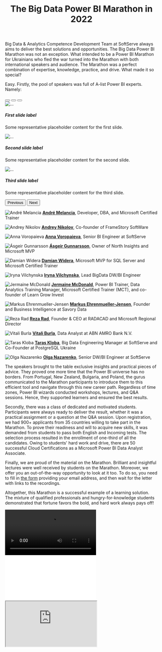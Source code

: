 ﻿---
layout: post
title: The Big Data Power BI Marathon in 2022
---

Big Data & Analytics Competence Development Team at SoftServe always
aims to deliver the best solutions and opportunities. The Big Data Power
BI Marathon was not an exception. What intended to be a Power BI
Marathon for Ukrainians who fled the war turned into the Marathon with
both international speakers and audience. The Marathon was a perfect
combination of expertise, knowledge, practice, and drive. What made it
so special?


Easy. Firstly, the pool of speakers was full of A-list Power BI experts.
Namely:

<div id="carouselExampleCaptions" class="carousel slide" data-bs-ride="carousel">
  <div class="carousel-indicators">
    <button type="button" data-bs-target="#carouselExampleCaptions" data-bs-slide-to="0" class="active" aria-current="true" aria-label="Slide 1"></button>
    <button type="button" data-bs-target="#carouselExampleCaptions" data-bs-slide-to="1" aria-label="Slide 2"></button>
    <button type="button" data-bs-target="#carouselExampleCaptions" data-bs-slide-to="2" aria-label="Slide 3"></button>
  </div>
  <div class="carousel-inner">
    <div class="carousel-item active">
      <img src="..." class="d-block w-100" alt="...">
      <div class="carousel-caption d-none d-md-block">
        <h5>First slide label</h5>
        <p>Some representative placeholder content for the first slide.</p>
      </div>
    </div>
    <div class="carousel-item">
      <img src="..." class="d-block w-100" alt="...">
      <div class="carousel-caption d-none d-md-block">
        <h5>Second slide label</h5>
        <p>Some representative placeholder content for the second slide.</p>
      </div>
    </div>
    <div class="carousel-item">
      <img src="..." class="d-block w-100" alt="...">
      <div class="carousel-caption d-none d-md-block">
        <h5>Third slide label</h5>
        <p>Some representative placeholder content for the third slide.</p>
      </div>
    </div>
  </div>
  <button class="carousel-control-prev" type="button" data-bs-target="#carouselExampleCaptions" data-bs-slide="prev">
    <span class="carousel-control-prev-icon" aria-hidden="true"></span>
    <span class="visually-hidden">Previous</span>
  </button>
  <button class="carousel-control-next" type="button" data-bs-target="#carouselExampleCaptions" data-bs-slide="next">
    <span class="carousel-control-next-icon" aria-hidden="true"></span>
    <span class="visually-hidden">Next</span>
  </button>
</div>

  ![André Melancia](/imgs/the-big-data-power-bi-marathon/image1.png)       [**André Melancia**](https://www.linkedin.com/in/andremelancia/), Developer, DBA, and Microsoft Certified Trainer
  
  ![Andrey Nikolov](/imgs/the-big-data-power-bi-marathon/image2.png)             [**Andrey Nikolov**](https://www.facebook.com/andrew.nikoloff), Co-founder of FrameStory SoftWare
  
  ![Anna Voropaieva](/imgs/the-big-data-power-bi-marathon/image3.png)	  [**Anna Voropaieva**](https://www.linkedin.com/in/anna-voropaieva-a588b63/), Senior BI Engineer at SoftServe
  
  ![Ásgeir Gunnarsson](/imgs/the-big-data-power-bi-marathon/image4.png)                        [**Ásgeir Gunnarsson**](https://www.linkedin.com/in/asgeirgun/), Owner of North Insights and Microsoft MVP
  
  ![Damian Widera](/imgs/the-big-data-power-bi-marathon/image5.png)                   [**Damian Widera**](https://www.linkedin.com/in/damian-widera-0b56284/), Microsoft MVP for SQL Server and Microsoft Certified Trainer
  
  ![Iryna Vilchynska](/imgs/the-big-data-power-bi-marathon/image6.png)              [**Iryna Vilchynska**](https://www.linkedin.com/in/iryna-v-67a353120/), Lead BigData DW/BI Engineer
  
  ![Jermaine McDonald](/imgs/the-big-data-power-bi-marathon/image7.png)                                        [**Jermaine McDonald**](https://www.linkedin.com/in/jermainehmcdonald/), Power BI Trainer, Data Analytics Training Manager, Microsoft Certified Trainer (MCT), and co-founder of Learn Grow Invest
  
  ![Markus Ehrenmueller-Jensen](/imgs/the-big-data-power-bi-marathon/image8.png)               [**Markus Ehrenmueller-Jensen**](https://www.linkedin.com/in/markus-ehrenmueller/), Founder and Business Intelligence at Savory Data
  
  ![Reza Rad](/imgs/the-big-data-power-bi-marathon/image9.png)                     [**Reza Rad**](https://www.linkedin.com/in/rezarad/?originalSubdomain=nz), Founder & CEO at RADACAD and Microsoft Regional Director
  
  ![Vitali Burla](/imgs/the-big-data-power-bi-marathon/image10.png)                    [**Vitali Burla**](https://www.linkedin.com/in/vitaliburla/), Data Analyst at ABN AMRO Bank N.V.
  
  ![Taras Kloba](/imgs/the-big-data-power-bi-marathon/image11.png)                          [**Taras Kloba**](https://www.linkedin.com/in/kloba/), Big Data Engineering Manager at SoftServe and Co-Founder at PostgreSQL Ukraine
  
  ![Olga Nazarenko](/imgs/the-big-data-power-bi-marathon/image12.png)                                             [**Olga Nazarenko**](https://www.linkedin.com/in/otipita/), Senior DW/BI Engineer at SoftServe

The speakers brought to the table exclusive insights and practical
pieces of advice. They proved one more time that the Power BI universe
has no borders. From Portugal, New Zealand, Bulgaria, and Poland, the
gurus communicated to the Marathon participants to introduce them to
this efficient tool and navigate through this new career path.
Regardless of time zones, Power BI wizards conducted workshops,
lectures, and Q&A sessions. Hence, they supported learners and ensured
the best results.

Secondly, there was a class of dedicated and motivated students.
Participants were always ready to deliver the result, whether it was a
practical assignment or a question at the Q&A session. Upon
registration, we had 900+ applicants from 35 countries willing to take
part in the Marathon. To prove their readiness and will to acquire new
skills, it was demanded from students to pass both English and Incoming
tests. The selection process resulted in the enrollment of one-third of
all the candidates. Owing to students\' hard work and drive, there are
50 successful Cloud Certifications as a Microsoft Power BI Data Analyst
Associate.

Finally, we are proud of the material on the Marathon. Brilliant and
insightful lectures were well received by students on the Marathon.
Moreover, we offer you an out-of-the-way opportunity to look at it too.
To do so, you need to fill in [the
form](https://share.hsforms.com/19KhpVAfdRb6oc1gfWzoewg3ir33) providing
your email address, and then wait for the letter with links to the
recordings.

Altogether, this Marathon is a successful example of a learning
solution. The mixture of qualified professionals and
hungry-for-knowledge students demonstrated that fortune favors the bold,
and hard work always pays off!

<div class="wrapper">
  <video class="videoInsert">
  <source src="https://user-images.githubusercontent.com/45521694/190268827-b86273b2-2dc1-420a-8cf1-4a94b5a9d66a.mp4" type="video/mp4">
  Your browser does not support the video tag.
 </video>
</div>

<div class="wrapper">
    <div class="h_iframe">
        <iframe src="//www.youtube.com/embed/9KunP3sZyI0" frameborder="0" allowfullscreen></iframe>
    </div>
</div>
<div class="embed-responsive embed-responsive-16by9">
  <iframe class="embed-responsive-item" src="https://user-images.githubusercontent.com/45521694/190274064-ab1c3f89-c36e-4a5a-b378-8f5287adc940.mp4" allowfullscreen></iframe>
</div>